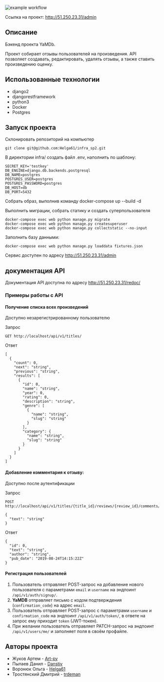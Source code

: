 ![example workflow](https://github.com/helga61/yamdb_final/actions/workflows/yamdb_workflow.yml/badge.svg)

Ссылка на проект: http://51.250.23.31/admin
## Описание
Бэкенд проекта YaMDb.

Проект собирает отзывы пользователей на произведения. API позволяет создавать, редактировать, удалять отзывы, а также ставить произведению оценку.

## Использованные технологии
- django2
- djangorestframework
- python3
- Docker
- Postgres

## Запуск проекта
Склонировать репозиторий на компьютер

```
git clone git@github.com:Helga61/infra_sp2.git
```

В директории infra/ создать файл .env, наполнить по шаблону:

```
SECRET_KEY='testkey'
DB_ENGINE=django.db.backends.postgresql
DB_NAME=postgres
POSTGRES_USER=postgres
POSTGRES_PASSWORD=postgres
DB_HOST=db
DB_PORT=5432
```

Собрать образ, выполнив команду docker-compose up --build -d

Выполнить миграции, собрать статику и создать суперпользователя

```
docker-compose exec web python manage.py migrate
docker-compose exec web python manage.py createsuperuser
docker-compose exec web python manage.py collectstatic --no-input
```

Заполнить базу данными:

```
docker-compose exec web python manage.py loaddata fixtures.json
```

Сервис доступен по адресу http://51.250.23.31/admin

## документация API

Документация API доступна по адресу http://51.250.23.31/redoc/

### Примеры работы с API

#### Получение списка всех произведений
Доступно незарегистрированному пользователю

Запрос
```
GET http://localhost/api/v1/titles/
```
Ответ
```
[
  {
    "count": 0,
    "next": "string",
    "previous": "string",
    "results": [
      {
        "id": 0,
        "name": "string",
        "year": 0,
        "rating": 0,
        "description": "string",
        "genre": [
          {
            "name": "string",
            "slug": "string"
          }
        ],
        "category": {
          "name": "string",
          "slug": "string"
        }
      }
    ]
  }
]
```

#### Добавление комментария к отзыву:
Доступно после аутентификации

Запрос
```
POST http://localhost/api/v1/titles/{title_id}/reviews/{review_id}/comments/

{
  "text": "string"
}
```
Ответ
```
{
  "id": 0,
  "text": "string",
  "author": "string",
  "pub_date": "2019-08-24T14:15:22Z"
}
```

#### Регистрация пользователей

1. Пользователь отправляет POST-запрос на добавление нового пользователя с параметрами `email` и `username` на эндпоинт `/api/v1/auth/signup/`.
2. **YaMDB** отправляет письмо с кодом подтверждения (`confirmation_code`) на адрес `email`.
3. Пользователь отправляет POST-запрос с параметрами `username` и `confirmation_code` на эндпоинт `/api/v1/auth/token/`, в ответе на запрос ему приходит `token` (JWT-токен).
4. При желании пользователь отправляет PATCH-запрос на эндпоинт `/api/v1/users/me/` и заполняет поля в своём профайле.

## Авторы проекта

- Жуков Артем - [Art-py](https://github.com/Art-py)
- Пылаев Данил - [Danstiv](https://github.com/danstiv)
- Воронюк Ольга - [Helga61](https://github.com/Helga61)
- Тростянский Дмитрий - [trdeman](https://github.com/trdeman)